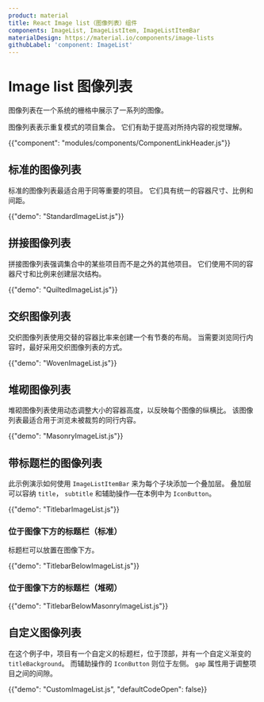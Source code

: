 ```yaml
---
product: material
title: React Image list（图像列表）组件
components: ImageList, ImageListItem, ImageListItemBar
materialDesign: https://material.io/components/image-lists
githubLabel: 'component: ImageList'
---
```


# Image list 图像列表

<p class="description">图像列表在一个系统的栅格中展示了一系列的图像。</p>

图像列表表示重复模式的项目集合。 它们有助于提高对所持内容的视觉理解。

{{"component": "modules/components/ComponentLinkHeader.js"}}

## 标准的图像列表

标准的图像列表最适合用于同等重要的项目。 它们具有统一的容器尺寸、比例和间距。

{{"demo": "StandardImageList.js"}}

## 拼接图像列表

拼接图像列表强调集合中的某些项目而不是之外的其他项目。 它们使用不同的容器尺寸和比例来创建层次结构。

{{"demo": "QuiltedImageList.js"}}

## 交织图像列表

交织图像列表使用交替的容器比率来创建一个有节奏的布局。 当需要浏览同行内容时，最好采用交织图像列表的方式。

{{"demo": "WovenImageList.js"}}

## 堆砌图像列表

堆砌图像列表使用动态调整大小的容器高度，以反映每个图像的纵横比。 该图像列表最适合用于浏览未被裁剪的同行内容。

{{"demo": "MasonryImageList.js"}}

## 带标题栏的图像列表

此示例演示如何使用 `ImageListItemBar` 来为每个子块添加一个叠加层。 叠加层可以容纳 `title`， `subtitle` 和辅助操作—在本例中为 `IconButton`。

{{"demo": "TitlebarImageList.js"}}

### 位于图像下方的标题栏（标准）

标题栏可以放置在图像下方。

{{"demo": "TitlebarBelowImageList.js"}}

### 位于图像下方的标题栏（堆砌）

{{"demo": "TitlebarBelowMasonryImageList.js"}}

## 自定义图像列表

在这个例子中，项目有一个自定义的标题栏，位于顶部，并有一个自定义渐变的 `titleBackground`。 而辅助操作的 `IconButton` 则位于左侧。 `gap` 属性用于调整项目之间的间隙。

{{"demo": "CustomImageList.js", "defaultCodeOpen": false}}
